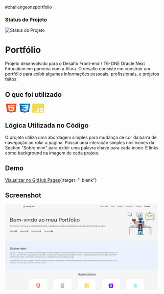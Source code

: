 #challengeoneportfolio

### Status do Projeto
![Status do Projeto](https://img.shields.io/badge/Status-Concluido-green)

# Portfólio
Projeto desenvolvido para o Desafio Front-end / T6-ONE Oracle Next Education em parceria com a Alura. 
O desafio consiste em construir um portfólio para exibir algumas informações pessoais, profissionais, e projetos feitos.

## O que foi utilizado 
<div style="display: inline_block">
  <img align="center" alt="HTML" height="30" width="40" src="https://raw.githubusercontent.com/devicons/devicon/master/icons/html5/html5-original.svg">
  <img align="center" alt="CSS" height="30" width="40" src="https://raw.githubusercontent.com/devicons/devicon/master/icons/css3/css3-original.svg">
  <img align="center" alt="JS" height="30" width="40" src="https://raw.githubusercontent.com/devicons/devicon/master/icons/javascript/javascript-plain.svg">
</div>

## Lógica Utilizada no Código
O projeto utiliza uma abordagem simples para mudança de cor da barra de navegação ao rolar a pagina.
Possui uma interação simples nos icones da Section "Sobre mim" para exibir uma palavra chave para cada icone.
E links como background na imagem de cada projeto.

    
## Demo
[Visualizar no GitHub Pages](https://heningdev.github.io/portfoliochallenge/#){:target="_blank"}

## Screenshot
<img src="devport__print.png" alt="Screenshot" width="500">


